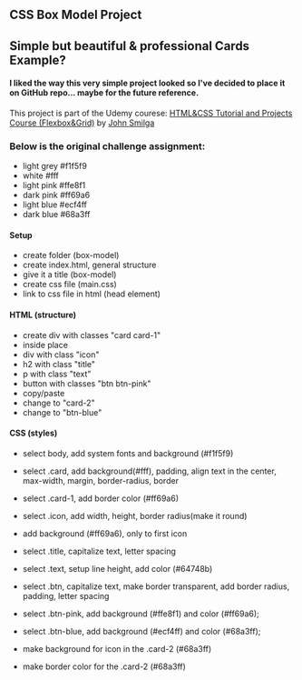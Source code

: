 ## CSS Box Model Project
## Simple but beautiful & professional Cards Example?

#### I liked the way this very simple project looked so I've decided to place it on GitHub repo... maybe for the future reference.

This project is part of the Udemy courese: [HTML&CSS Tutorial and Projects Course (Flexbox&Grid)](https://www.udemy.com/course/in-depth-html-css-course-build-responsive-websites/) by [John Smilga](https://www.udemy.com/user/janis-smilga-3/)


### Below is the original challenge assignment:

- light grey #f1f5f9
- white #fff
- light pink #ffe8f1
- dark pink #ff69a6
- light blue #ecf4ff
- dark blue #68a3ff

#### Setup

- create folder (box-model)
- create index.html, general structure
- give it a title (box-model)
- create css file (main.css)
- link to css file in html (head element)

#### HTML (structure)

- create div with classes "card card-1"
- inside place
- div with class "icon"
- h2 with class "title"
- p with class "text"
- button with classes "btn btn-pink"
- copy/paste
- change to "card-2"
- change to "btn-blue"

#### CSS (styles)

- select body, add system fonts and background (#f1f5f9)

- select .card, add background(#fff), padding, align text in the center, max-width, margin, border-radius, border

- select .card-1, add border color (#ff69a6)

- select .icon, add width, height, border radius(make it round)

- add background (#ff69a6), only to first icon

- select .title, capitalize text, letter spacing

- select .text, setup line height, add color (#64748b)

- select .btn, capitalize text, make border transparent, add border radius, padding, letter spacing
- select .btn-pink, add background (#ffe8f1) and color (#ff69a6);

- select .btn-blue, add background (#ecf4ff) and color (#68a3ff);

- make background for icon in the
  .card-2 (#68a3ff)
- make border color for the .card-2 (#68a3ff)
